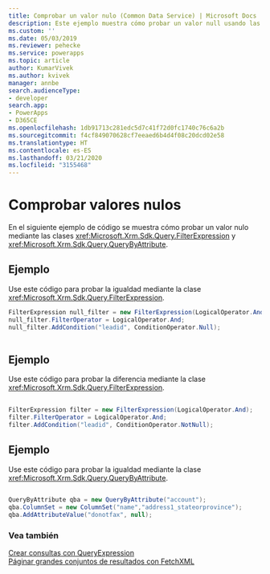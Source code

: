 ```yaml
---
title: Comprobar un valor nulo (Common Data Service) | Microsoft Docs
description: Este ejemplo muestra cómo probar un valor null usando las clases FilterExpression y QueryByAttribute
ms.custom: ''
ms.date: 05/03/2019
ms.reviewer: pehecke
ms.service: powerapps
ms.topic: article
author: KumarVivek
ms.author: kvivek
manager: annbe
search.audienceType:
- developer
search.app:
- PowerApps
- D365CE
ms.openlocfilehash: 1db91713c281edc5d7c41f72d0fc1740c76c6a2b
ms.sourcegitcommit: f4cf849070628cf7eeaed6b4d4f08c20dcd02e58
ms.translationtype: HT
ms.contentlocale: es-ES
ms.lasthandoff: 03/21/2020
ms.locfileid: "3155468"
---
```

# <a name="test-for-a-null-value"></a>Comprobar valores nulos

En el siguiente ejemplo de código se muestra cómo probar un valor nulo mediante las clases <xref:Microsoft.Xrm.Sdk.Query.FilterExpression> y <xref:Microsoft.Xrm.Sdk.Query.QueryByAttribute>.  
  
## <a name="example"></a>Ejemplo  
 Use este código para probar la igualdad mediante la clase <xref:Microsoft.Xrm.Sdk.Query.FilterExpression>.  
  
```csharp  
FilterExpression null_filter = new FilterExpression(LogicalOperator.And);   
null_filter.FilterOperator = LogicalOperator.And;   
null_filter.AddCondition("leadid", ConditionOperator.Null);  
  
```  
  
## <a name="example"></a>Ejemplo  
 Use este código para probar la diferencia mediante la clase <xref:Microsoft.Xrm.Sdk.Query.FilterExpression>.  
  
```csharp  
  
FilterExpression filter = new FilterExpression(LogicalOperator.And);   
filter.FilterOperator = LogicalOperator.And;   
filter.AddCondition("leadid", ConditionOperator.NotNull);  
```  
  
## <a name="example"></a>Ejemplo  
 Use este código para probar la igualdad mediante la clase <xref:Microsoft.Xrm.Sdk.Query.QueryByAttribute>.  
  
```csharp  
  
QueryByAttribute qba = new QueryByAttribute("account");   
qba.ColumnSet = new ColumnSet("name","address1_stateorprovince");   
qba.AddAttributeValue("donotfax", null);  
```  
  
### <a name="see-also"></a>Vea también  
 [Crear consultas con QueryExpression](build-queries-with-queryexpression.md)   
 [Páginar grandes conjuntos de resultados con FetchXML](page-large-result-sets-with-fetchxml.md)
